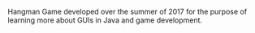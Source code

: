 Hangman Game developed over the summer of 2017 for the purpose of learning more about GUIs in Java and game development.

